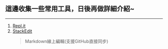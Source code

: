 ## 這邊收集一些常用工具，日後再做詳細介紹~
---
1. [Repl.it](https://repl.it/)
2. [StackEdit](Stackedit.io)
	> Markdown線上編輯(支援GitHub直接同步)
<!--stackedit_data:
eyJoaXN0b3J5IjpbLTEwODA1NjYzNjRdfQ==
-->